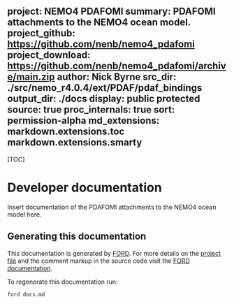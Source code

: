 project: NEMO4 PDAFOMI
summary: PDAFOMI attachments to the NEMO4 ocean model.
project_github: https://github.com/nenb/nemo4_pdafomi
project_download: https://github.com/nenb/nemo4_pdafomi/archive/main.zip
author: Nick Byrne
src_dir: ./src/nemo_r4.0.4/ext/PDAF/pdaf_bindings
output_dir: ./docs
display: public
         protected
source: true
proc_internals: true
sort: permission-alpha
md_extensions: markdown.extensions.toc
               markdown.extensions.smarty
---

[TOC]

# Developer documentation

Insert documentation of the PDAFOMI attachments to the NEMO4 ocean model here.


## Generating this documentation

This documentation is generated by [FORD](https://github.com/Fortran-FOSS-Programmers/FORD).
For more details on the [project file](https://github.com/nenb/nemo4_pdafomi/blob/main/docs.md) and the comment markup in the source code visit the [FORD documentation](https://github.com/Fortran-FOSS-Programmers/ford/wiki).

To regenerate this documentation run:

```shell
ford docs.md
```
